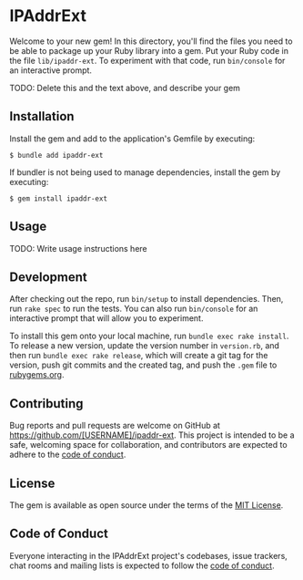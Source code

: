 # IPAddrExt

Welcome to your new gem! In this directory, you'll find the files you need to be able to package up your Ruby library into a gem. Put your Ruby code in the file `lib/ipaddr-ext`. To experiment with that code, run `bin/console` for an interactive prompt.

TODO: Delete this and the text above, and describe your gem

## Installation

Install the gem and add to the application's Gemfile by executing:

    $ bundle add ipaddr-ext

If bundler is not being used to manage dependencies, install the gem by executing:

    $ gem install ipaddr-ext

## Usage

TODO: Write usage instructions here

## Development

After checking out the repo, run `bin/setup` to install dependencies. Then, run `rake spec` to run the tests. You can also run `bin/console` for an interactive prompt that will allow you to experiment.

To install this gem onto your local machine, run `bundle exec rake install`. To release a new version, update the version number in `version.rb`, and then run `bundle exec rake release`, which will create a git tag for the version, push git commits and the created tag, and push the `.gem` file to [rubygems.org](https://rubygems.org).

## Contributing

Bug reports and pull requests are welcome on GitHub at https://github.com/[USERNAME]/ipaddr-ext. This project is intended to be a safe, welcoming space for collaboration, and contributors are expected to adhere to the [code of conduct](https://github.com/[USERNAME]/ipaddr-ext/blob/master/CODE_OF_CONDUCT.md).

## License

The gem is available as open source under the terms of the [MIT License](https://opensource.org/licenses/MIT).

## Code of Conduct

Everyone interacting in the IPAddrExt project's codebases, issue trackers, chat rooms and mailing lists is expected to follow the [code of conduct](https://github.com/[USERNAME]/ipaddr-ext/blob/master/CODE_OF_CONDUCT.md).
